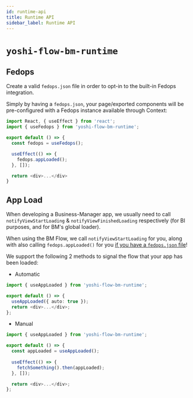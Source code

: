 ```yaml
---
id: runtime-api
title: Runtime API
sidebar_label: Runtime API
---
```


# `yoshi-flow-bm-runtime`

## Fedops

Create a valid `fedops.json` file in order to opt-in to the built-in Fedops integration.

Simply by having a `fedops.json`, your page/exported components will be pre-configured with a Fedops instance available through Context:

```typescript jsx
import React, { useEffect } from 'react';
import { useFedops } from 'yoshi-flow-bm-runtime';

export default () => {
  const fedops = useFedops();

  useEffect(() => {
    fedops.appLoaded();
  }, []);

  return <div>...</div>
}
```

## App Load

When developing a Business-Manager app, we usually need to call `notifyViewStartLoading` & `notifyViewFinishedLoading` respectively (for BI purposes, and for BM's global loader).

When using the BM Flow, we call `notifyViewStartLoading` for you, along with also calling `fedops.appLoaded()` for you [if you have a `fedops.json` file](#fedops)!

We support the following 2 methods to signal the flow that your app has been loaded:

- Automatic

```typescript jsx
import { useAppLoaded } from 'yoshi-flow-bm-runtime';

export default () => {
  useAppLoaded({ auto: true });
  return <div>...</div>;
};
```

- Manual  

```typescript jsx
import { useAppLoaded } from 'yoshi-flow-bm-runtime';

export default () => {
  const appLoaded = useAppLoaded();
  
  useEffect(() => {
    fetchSomething().then(appLoaded);
  }, []);

  return <div>...</div>;
};
```

